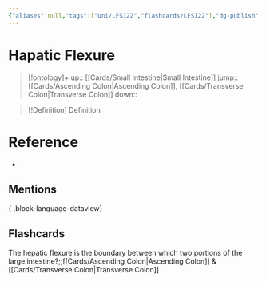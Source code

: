 ```yaml
---
{"aliases":null,"tags":["Uni/LFS122","flashcards/LFS122"],"dg-publish":true,"permalink":"/cards/hapatic-flexure/","dgPassFrontmatter":true}
---
```


# Hapatic Flexure

> [!ontology]+
> up:: [[Cards/Small Intestine\|Small Intestine]]
> jump:: [[Cards/Ascending Colon\|Ascending Colon]], [[Cards/Transverse Colon\|Transverse Colon]]
> down:: 

> [!Definition] Definition

# Reference

- 

## Mentions


{ .block-language-dataview}

## Flashcards

The hepatic flexure is the boundary between which two portions of the large intestine?;;[[Cards/Ascending Colon\|Ascending Colon]] & [[Cards/Transverse Colon\|Transverse Colon]]
<!--SR:!2023-10-26,2,150-->